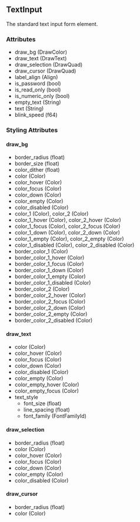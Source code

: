 ## TextInput
The standard text input form element.

### Attributes
- draw_bg (DrawColor)
- draw_text (DrawText)
- draw_selection (DrawQuad)
- draw_cursor (DrawQuad)
- label_align (Align)
- is_password (bool)
- is_read_only (bool)
- is_numeric_only (bool)
- empty_text (String)
- text (String)
- blink_speed (f64)

### Styling Attributes
#### draw_bg
- border_radius (float)
- border_size (float)
- color_dither (float)
- color (Color)
- color_hover (Color)
- color_focus (Color)
- color_down (Color)
- color_empty (Color)
- color_disabled (Color)
- color_1 (Color), color_2 (Color)
- color_1_hover (Color), color_2_hover (Color)
- color_1_focus (Color), color_2_focus (Color)
- color_1_down (Color), color_2_down (Color)
- color_1_empty (Color), color_2_empty (Color)
- color_1_disabled (Color), color_2_disabled (Color)
- border_color_1 (Color)
- border_color_1_hover (Color)
- border_color_1_focus (Color)
- border_color_1_down (Color)
- border_color_1_empty (Color)
- border_color_1_disabled (Color)
- border_color_2 (Color)
- border_color_2_hover (Color)
- border_color_2_focus (Color)
- border_color_2_down (Color)
- border_color_2_empty (Color)
- border_color_2_disabled (Color)

#### draw_text
- color (Color)
- color_hover (Color)
- color_focus (Color)
- color_down (Color)
- color_disabled (Color)
- color_empty (Color)
- color_empty_hover (Color)
- color_empty_focus (Color)
- text_style
    - font_size (float)
    - line_spacing (float)
    - font_family (FontFamilyId)

#### draw_selection
- border_radius (float)
- color (Color)
- color_hover (Color)
- color_focus (Color)
- color_down (Color)
- color_empty (Color)
- color_disabled (Color)

#### draw_cursor
- border_radius (float)
- color (Color)